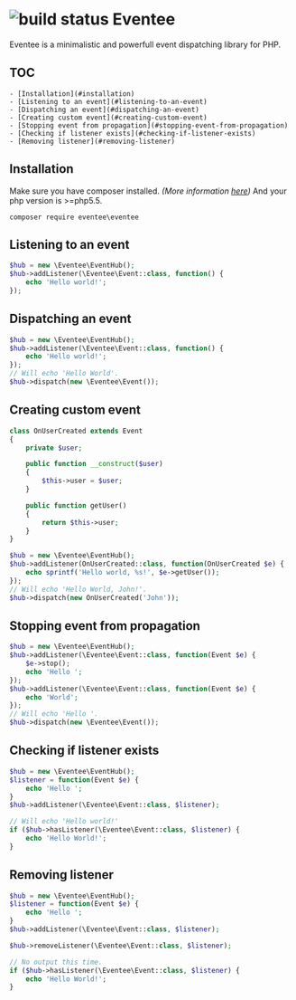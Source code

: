 # ![build status](https://travis-ci.org/dkraczkowski/eventee.svg?branch=master) Eventee
Eventee is a minimalistic and powerfull event dispatching library for PHP.

## TOC
    - [Installation](#installation)
    - [Listening to an event](#listening-to-an-event)
    - [Dispatching an event](#dispatching-an-event)
    - [Creating custom event](#creating-custom-event)
    - [Stopping event from propagation](#stopping-event-from-propagation)
    - [Checking if listener exists](#checking-if-listener-exists)
    - [Removing listener](#removing-listener)

## Installation

Make sure you have composer installed. _(More information [here](https://getcomposer.org/doc/00-intro.md#installation-linux-unix-osx))_
And your php version is >=php5.5.

```
composer require eventee\eventee
```


## Listening to an event

```php
$hub = new \Eventee\EventHub();
$hub->addListener(\Eventee\Event::class, function() {
    echo 'Hello world!';
});
```

## Dispatching an event
```php
$hub = new \Eventee\EventHub();
$hub->addListener(\Eventee\Event::class, function() {
    echo 'Hello world!';
});
// Will echo 'Hello World'.
$hub->dispatch(new \Eventee\Event());
```

## Creating custom event
```php
class OnUserCreated extends Event
{
    private $user;

    public function __construct($user)
    {
        $this->user = $user;
    }

    public function getUser()
    {
        return $this->user;
    }
}

$hub = new \Eventee\EventHub();
$hub->addListener(OnUserCreated::class, function(OnUserCreated $e) {
    echo sprintf('Hello world, %s!', $e->getUser());
});
// Will echo 'Hello World, John!'.
$hub->dispatch(new OnUserCreated('John'));
```

## Stopping event from propagation

```php
$hub = new \Eventee\EventHub();
$hub->addListener(\Eventee\Event::class, function(Event $e) {
    $e->stop();
    echo 'Hello ';
});
$hub->addListener(\Eventee\Event::class, function(Event $e) {
    echo 'World';
});
// Will echo 'Hello '.
$hub->dispatch(new \Eventee\Event());
```

## Checking if listener exists

```php
$hub = new \Eventee\EventHub();
$listener = function(Event $e) {
    echo 'Hello ';
}
$hub->addListener(\Eventee\Event::class, $listener);

// Will echo 'Hello world!'
if ($hub->hasListener(\Eventee\Event::class, $listener) {
    echo 'Hello World!';
}
```

## Removing listener

```php
$hub = new \Eventee\EventHub();
$listener = function(Event $e) {
    echo 'Hello ';
}
$hub->addListener(\Eventee\Event::class, $listener);

$hub->removeListener(\Eventee\Event::class, $listener);

// No output this time.
if ($hub->hasListener(\Eventee\Event::class, $listener) {
    echo 'Hello World!';
}
```



